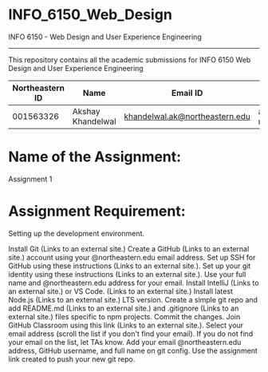 # INFO_6150_Web_Design
INFO 6150 - Web Design and User Experience Engineering

--------------------------------------------------------------------------
This repository contains all the academic submissions for INFO 6150 Web Design and User Experience Engineering


| Northeastern ID | Name | Email ID | GitHub ID
| --- | --- | --- | ---
|001563326 | Akshay Khandelwal | khandelwal.ak@northeastern.edu | akshay-neu


# Name of the Assignment:

Assignment 1
 
# Assignment Requirement:
  
Setting up the development environment.

Install Git   (Links to an external site.)
Create a GitHub (Links to an external site.) account using your @northeastern.edu email address.
Set up SSH for GitHub using these instructions (Links to an external site.).
Set up your git identity using these instructions (Links to an external site.). Use your full name and @northeastern.edu address for your email. 
Install IntelliJ (Links to an external site.) or VS Code. (Links to an external site.)
Install latest Node.js (Links to an external site.) LTS version.
Create a simple git repo and add README.md (Links to an external site.) and .gitignore (Links to an external site.) files specific to npm projects.
Commit the changes.
Join GitHub Classroom using this link (Links to an external site.). Select your email address (scroll the list if you don't find your email). If you do not find your email on the list, let TAs know.
Add your email @northeastern.edu address, GitHub username, and full name on git config.
Use the assignment link created to push your new git repo.
 



